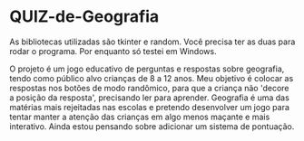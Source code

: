 # QUIZ-de-Geografia

As bibliotecas utilizadas são tkinter e random. Você precisa ter as duas para rodar o programa.
Por enquanto só testei em Windows.

O projeto é um jogo educativo de perguntas e respostas sobre geografia, tendo como público alvo crianças de 8 a 12 anos. 
Meu objetivo é colocar as respostas nos botões de modo randômico, para que a criança não 'decore a posição da resposta', precisando ler para aprender. 
Geografia é uma das matérias mais rejeitadas nas escolas e pretendo desenvolver um jogo para tentar manter a atenção das crianças em algo menos maçante e mais interativo.
Ainda estou pensando sobre adicionar um sistema de pontuação.

